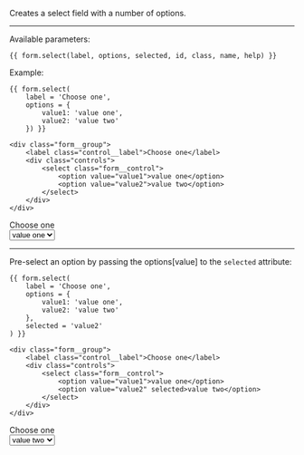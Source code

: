 Creates a select field with a number of options.

----

Available parameters:

    {{ form.select(label, options, selected, id, class, name, help) }}

Example:

    {{ form.select(
        label = 'Choose one', 
        options = {
            value1: 'value one', 
            value2: 'value two'
        }) }}

    <div class="form__group">
        <label class="control__label">Choose one</label>
        <div class="controls">
            <select class="form__control">
                <option value="value1">value one</option>
                <option value="value2">value two</option>
            </select>
        </div>
    </div>

<form class="form--horizontal">
<div class="form__group">
    <label class="control__label">Choose one</label>
    <div class="controls">
        <select class="form__control">
            <option value="value1">value one</option>
            <option value="value2">value two</option>
        </select>
    </div>
</div>
</form>

----

Pre-select an option by passing the options[value] to the `selected` attribute:

    {{ form.select(
        label = 'Choose one', 
        options = {
            value1: 'value one', 
            value2: 'value two'
        },
        selected = 'value2'
    ) }}

    <div class="form__group">
        <label class="control__label">Choose one</label>
        <div class="controls">
            <select class="form__control">
                <option value="value1">value one</option>
                <option value="value2" selected>value two</option>
            </select>
        </div>
    </div>

<form class="form--horizontal">
<div class="form__group">
    <label class="control__label">Choose one</label>
    <div class="controls">
        <select class="form__control">
            <option value="value1">value one</option>
            <option value="value2" selected>value two</option>
        </select>
    </div>
</div>
</form>
